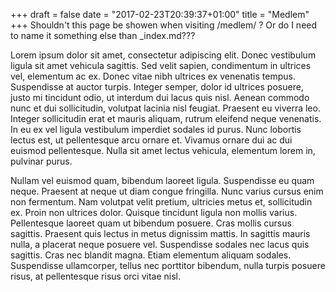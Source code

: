 +++
draft = false
date = "2017-02-23T20:39:37+01:00"
title = "Medlem"
+++
Shouldn't this page be showen when visiting /medlem/ ? Or do I need to name it something else than _index.md???

Lorem ipsum dolor sit amet, consectetur adipiscing elit. Donec vestibulum ligula sit amet vehicula sagittis. Sed velit sapien, condimentum in ultrices vel, elementum ac ex. Donec vitae nibh ultrices ex venenatis tempus. Suspendisse at auctor turpis. Integer semper, dolor id ultrices posuere, justo mi tincidunt odio, ut interdum dui lacus quis nisl. Aenean commodo nunc et dui sollicitudin, volutpat lacinia nisl feugiat. Praesent eu viverra leo. Integer sollicitudin erat et mauris aliquam, rutrum eleifend neque venenatis. In eu ex vel ligula vestibulum imperdiet sodales id purus. Nunc lobortis lectus est, ut pellentesque arcu ornare et. Vivamus ornare dui ac dui euismod pellentesque. Nulla sit amet lectus vehicula, elementum lorem in, pulvinar purus.

Nullam vel euismod quam, bibendum laoreet ligula. Suspendisse eu quam neque. Praesent at neque ut diam congue fringilla. Nunc varius cursus enim non fermentum. Nam volutpat velit pretium, ultricies metus et, sollicitudin ex. Proin non ultrices dolor. Quisque tincidunt ligula non mollis varius. Pellentesque laoreet quam ut bibendum posuere. Cras mollis cursus sagittis. Praesent quis lectus in metus dignissim mattis. In sagittis mauris nulla, a placerat neque posuere vel. Suspendisse sodales nec lacus quis sagittis. Cras nec blandit magna. Etiam elementum aliquam sodales. Suspendisse ullamcorper, tellus nec porttitor bibendum, nulla turpis posuere risus, at pellentesque risus orci vitae nisl.
